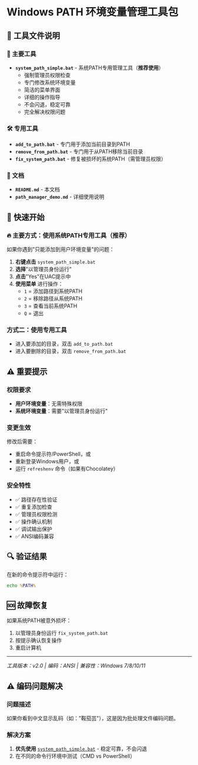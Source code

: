 # Windows PATH 环境变量管理工具包

## 📁 工具文件说明

### 🔧 主要工具
- **`system_path_simple.bat`** - 系统PATH专用管理工具（**推荐使用**）
  - 强制管理员权限检查
  - 专门修改系统环境变量
  - 简洁的菜单界面
  - 详细的操作指导
  - 不会闪退，稳定可靠
  - 完全解决权限问题

### 🛠️ 专用工具
- **`add_to_path.bat`** - 专门用于添加当前目录到PATH
- **`remove_from_path.bat`** - 专门用于从PATH移除当前目录
- **`fix_system_path.bat`** - 修复被损坏的系统PATH（需管理员权限）

### 📖 文档
- **`README.md`** - 本文档
- **`path_manager_demo.md`** - 详细使用说明

## 🚀 快速开始

### 🔥 主要方式：使用系统PATH专用工具（推荐）
如果你遇到"只能添加到用户环境变量"的问题：

1. **右键点击** `system_path_simple.bat`
2. **选择**"以管理员身份运行"
3. **点击**"Yes"在UAC提示中
4. **使用菜单** 进行操作：
   - `1` = 添加路径到系统PATH
   - `2` = 移除路径从系统PATH
   - `3` = 查看当前系统PATH
   - `Q` = 退出

### 方式二：使用专用工具
- 进入要添加的目录，双击 `add_to_path.bat`
- 进入要删除的目录，双击 `remove_from_path.bat`

## ⚠️ 重要提示

### 权限要求
- **用户环境变量**：无需特殊权限
- **系统环境变量**：需要"以管理员身份运行"

### 变更生效
修改后需要：
- 重启命令提示符/PowerShell，或
- 重新登录Windows用户，或
- 运行 `refreshenv` 命令（如果有Chocolatey）

### 安全特性
- ✅ 路径存在性验证
- ✅ 重复添加检查
- ✅ 管理员权限检测
- ✅ 操作确认机制
- ✅ 调试输出保护
- ✅ ANSI编码兼容

## 🔍 验证结果
在新的命令提示符中运行：
```cmd
echo %PATH%
```

## 🆘 故障恢复
如果系统PATH被意外损坏：
1. 以管理员身份运行 `fix_system_path.bat`
2. 按提示确认恢复操作
3. 重启计算机

---
*工具版本：v2.0 | 编码：ANSI | 兼容性：Windows 7/8/10/11*

## ⚠️ 编码问题解决

### 问题描述
如果你看到中文显示乱码（如："鞍茄芸"），这是因为批处理文件编码问题。

### 解决方案
1. **优先使用** [`system_path_simple.bat`](file://h:\Tool\system_path_simple.bat) - 稳定可靠，不会闪退
2. 在不同的命令行环境中测试（CMD vs PowerShell）